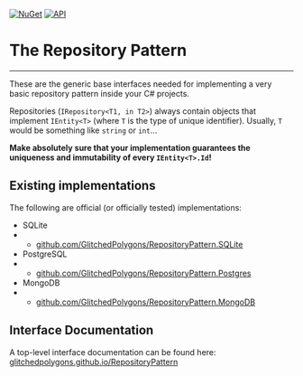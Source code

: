 [![NuGet](https://img.shields.io/nuget/v/GlitchedPolygons.RepositoryPattern.svg)](https://www.nuget.org/packages/GlitchedPolygons.RepositoryPattern) [![API](https://img.shields.io/badge/api-docs-brightgreen.svg)](https://glitchedpolygons.github.io/RepositoryPattern/api/index.html)

# The Repository Pattern
---
These are the generic base interfaces needed for implementing a very basic repository pattern inside your C# projects.

Repositories  (`IRepository<T1, in T2>`)  always contain objects that implement `IEntity<T>` (where `T` is the type of unique identifier). Usually, `T` would be something like `string` or `int`...

**Make absolutely sure that your implementation guarantees the uniqueness and immutability of every `IEntity<T>.Id`!**

## Existing implementations

The following are official (or officially tested) implementations:

* SQLite
* * [github.com/GlitchedPolygons/RepositoryPattern.SQLite](https://github.com/GlitchedPolygons/RepositoryPattern.SQLite)
* PostgreSQL
* * [github.com/GlitchedPolygons/RepositoryPattern.Postgres](https://github.com/GlitchedPolygons/RepositoryPattern.Postgres)
* MongoDB
* * [github.com/GlitchedPolygons/RepositoryPattern.MongoDB](https://github.com/GlitchedPolygons/RepositoryPattern.MongoDB)

## Interface Documentation

A top-level interface documentation can be found here:
[glitchedpolygons.github.io/RepositoryPattern](https://glitchedpolygons.github.io/RepositoryPattern/api/index.html)
